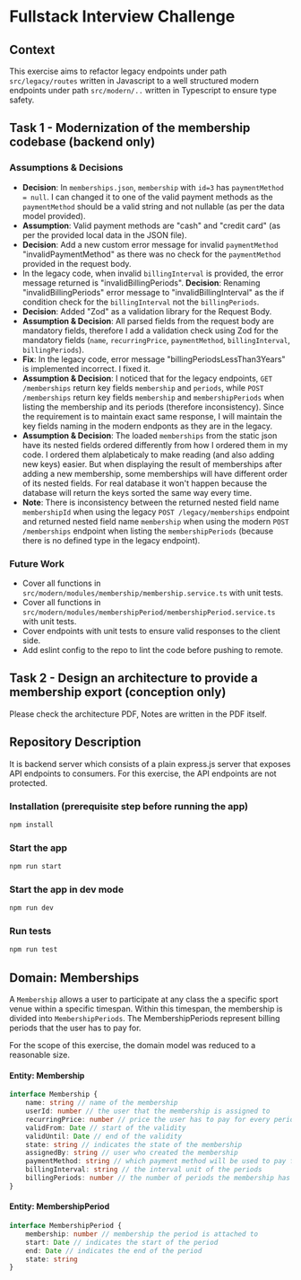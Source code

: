# Fullstack Interview Challenge

## Context

This exercise aims to refactor legacy endpoints under path `src/legacy/routes` written in Javascript to a well structured modern endpoints under path `src/modern/..` written in Typescript to ensure type safety.


## Task 1 - Modernization of the membership codebase (backend only)
### Assumptions & Decisions
- **Decision**: In `memberships.json`, `membership` with `id=3` has `paymentMethod = null`. I can changed it to one of the valid payment methods as the `paymentMethod` should be a valid string and not nullable (as per the data model provided).
- **Assumption**: Valid payment methods are "cash" and "credit card" (as per the provided local data in the JSON file).
- **Decision**: Add a new custom error message for invalid `paymentMethod` "invalidPaymentMethod" as there was no check for the `paymentMethod` provided in the request body.
- In the legacy code, when invalid `billingInterval` is provided, the error message returned is "invalidBillingPeriods". **Decision**: Renaming "invalidBillingPeriods" error message to "invalidBillingInterval" as the if condition check for the `billingInterval` not the `billingPeriods`.
- **Decision**: Added "Zod" as a validation library for the Request Body.
- **Assumption & Decision**: All parsed fields from the request body are mandatory fields, therefore I add a validation check using Zod for the mandatory fields (`name`, `recurringPrice`, `paymentMethod`, `billingInterval`, `billingPeriods`).
- **Fix**: In the legacy code, error message "billingPeriodsLessThan3Years" is implemented incorrect. I fixed it.
- **Assumption & Decision**: I noticed that for the legacy endpoints, `GET /memberships` return key fields `membership` and `periods`, while `POST /memberships` return key fields `membership` and `membershipPeriods` when listing the membership and its periods (therefore inconsistency). Since the requirement is to maintain exact same response, I will maintain the key fields naming in the modern endponts as they are in the legacy.
- **Assumption & Decision**: The loaded `memberships` from the static json have its nested fields ordered differently from how I ordered them in my code. I ordered them alplabeticaly to make reading (and also adding new keys) easier. But when displaying the result of memberships after adding a new membership, some memberships will have different order of its nested fields. For real database it won't happen because the database will return the keys sorted the same way every time.
- **Note**: There is inconsistency between the returned nested field name `membershipId` when using the legacy `POST /legacy/memberships` endpoint and returned nested field name `membership` when using the modern `POST /memberships` endpoint when listing the `membershipPeriods` (because there is no defined type in the legacy endpoint).

### Future Work
- Cover all functions in `src/modern/modules/membership/membership.service.ts` with unit tests.
- Cover all functions in `src/modern/modules/membershipPeriod/membershipPeriod.service.ts` with unit tests.
- Cover endpoints with unit tests to ensure valid responses to the client side.
- Add eslint config to the repo to lint the code before pushing to remote.


## Task 2 - Design an architecture to provide a membership export (conception only)
Please check the architecture PDF, Notes are written in the PDF itself.


## Repository Description
It is backend server which consists of a plain express.js server that exposes API endpoints to consumers.
For this exercise, the API endpoints are not protected.

### Installation (prerequisite step before running the app)

```sh
npm install
```

### Start the app

```sh
npm run start
```

### Start the app in dev mode

```sh
npm run dev
```

### Run tests
```sh
npm run test
```

## Domain: Memberships

A `Membership` allows a user to participate at any class the a specific sport venue within a specific timespan. Within this timespan, the membership is divided into `MembershipPeriods`. The MembershipPeriods represent billing periods that the user has to pay for.

For the scope of this exercise, the domain model was reduced to a reasonable size. 

#### Entity: Membership
```ts
interface Membership {
    name: string // name of the membership
    userId: number // the user that the membership is assigned to
    recurringPrice: number // price the user has to pay for every period
    validFrom: Date // start of the validity
    validUntil: Date // end of the validity
    state: string // indicates the state of the membership
    assignedBy: string // user who created the membership
    paymentMethod: string // which payment method will be used to pay for the periods
    billingInterval: string // the interval unit of the periods
    billingPeriods: number // the number of periods the membership has
}
```

#### Entity: MembershipPeriod
```ts
interface MembershipPeriod {
    membership: number // membership the period is attached to
    start: Date // indicates the start of the period
    end: Date // indicates the end of the period
    state: string
}
```
